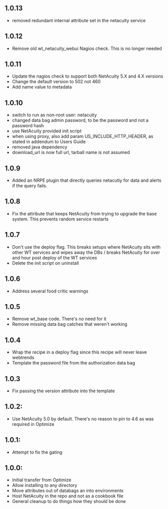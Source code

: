 ## 1.0.13
* removed redundant internal attribute set in the netacuity service

## 1.0.12
* Remove old wt_netacuity_webui Nagios check.  This is no longer needed

## 1.0.11
* Update the nagios check to support both NetAcuity 5.X and 4.X versions
* Change the default version to 502 not 460
* Add name value to metadata

## 1.0.10
* switch to run as non-root user: netacuity
* changed data bag admin password, to be the password and not a password hash
* use NetAcuity provided init script
* when using proxy, also add param US_INCLUDE_HTTP_HEADER, as stated in addendum to Users Guide
* removed java dependency
* download_url is now full url, tarball name is not assumed

## 1.0.9
* Added an NRPE plugin that directly queries netacutiy for data and alerts if the query fails.

## 1.0.8
* Fix the attribute that keeps NetAcuity from trying to upgrade the base system.  This prevents random service restarts

## 1.0.7
* Don't use the deploy flag.  This breaks setups where NetAcuity sits with other WT services and wipes away the DBs / breaks NetAcuity for over and hour post deploy of the WT services
* Delete the init script on uninstall

## 1.0.6
* Address several food critic warnings

## 1.0.5
* Remove wt_base code.  There's no need for it
* Remove missing data bag catches that weren't working

## 1.0.4
* Wrap the recipe in a deploy flag since this recipe will never leave webtrends
* Template the password file from the authorization data bag

## 1.0.3
* Fix passing the version attribute into the template

## 1.0.2:
* Use NetAcuity 5.0 by default.  There's no reason to pin to 4.6 as was required in Optimize

## 1.0.1:
* Attempt to fix the gating

## 1.0.0:

* Initial transfer from Optimize
* Allow installing to any directory
* Move attributes out of databags an into environments
* Host NetAcuity in the repo and not as a cookbook file
* General cleanup to do things how they should be done

